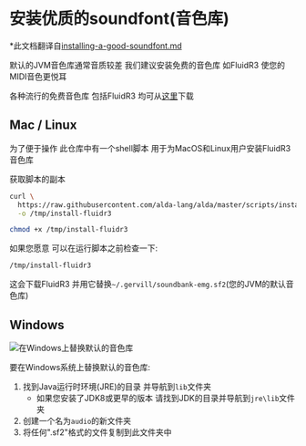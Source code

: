 # 安装优质的soundfont(音色库)

*此文档翻译自[installing-a-good-soundfont.md](../installing-a-good-soundfont.md)

默认的JVM音色库通常音质较差 我们建议安装免费的音色库 如FluidR3 使您的MIDI音色更悦耳

各种流行的免费音色库 包括FluidR3 均可从[这里](https://musescore.org/en/handbook/soundfonts#list)下载

## Mac / Linux

为了便于操作 此仓库中有一个shell脚本 用于为MacOS和Linux用户安装FluidR3音色库

获取脚本的副本

```bash
curl \
  https://raw.githubusercontent.com/alda-lang/alda/master/scripts/install-fluidr3 \
  -o /tmp/install-fluidr3

chmod +x /tmp/install-fluidr3
```

如果您愿意 可以在运行脚本之前检查一下:

```bash
/tmp/install-fluidr3
```

这会下载FluidR3 并用它替换`~/.gervill/soundbank-emg.sf2`(您的JVM的默认音色库)

## Windows

<img src="windows_jre_soundfont.png"
     alt="在Windows上替换默认的音色库">

要在Windows系统上替换默认的音色库:

1. 找到Java运行时环境(JRE)的目录 并导航到`lib`文件夹
    * 如果您安装了JDK8或更早的版本 请找到JDK的目录并导航到`jre\lib`文件夹
2. 创建一个名为`audio`的新文件夹
3. 将任何".sf2"格式的文件复制到此文件夹中
